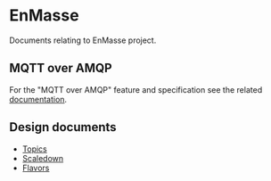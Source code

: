 # EnMasse

Documents relating to EnMasse project.

## MQTT over AMQP

For the "MQTT over AMQP" feature and specification see the related [documentation](mqtt-over-amqp/README.md).

## Design documents

   * [Topics](topics/design.md)
   * [Scaledown](scaledown/design.md)
   * [Flavors](flavors/design.md)
